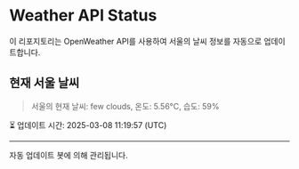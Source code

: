 
# Weather API Status

이 리포지토리는 OpenWeather API를 사용하여 서울의 날씨 정보를 자동으로 업데이트합니다.

## 현재 서울 날씨
> 서울의 현재 날씨: few clouds, 온도: 5.56°C, 습도: 59%

⏳ 업데이트 시간: 2025-03-08 11:19:57 (UTC)

---
자동 업데이트 봇에 의해 관리됩니다.
